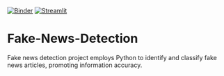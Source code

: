 [![Binder](https://mybinder.org/badge_logo.svg)](https://mybinder.org/v2/gh/Arup3201/Fake-News-Detection/main)
[![Streamlit](https://user-images.githubusercontent.com/7164864/217935870-c0bc60a3-6fc0-4047-b011-7b4c59488c91.png)](https://arup-fake-news-detector.streamlit.app/)
# Fake-News-Detection
Fake news detection project employs Python to identify and classify fake news articles, promoting information accuracy.
